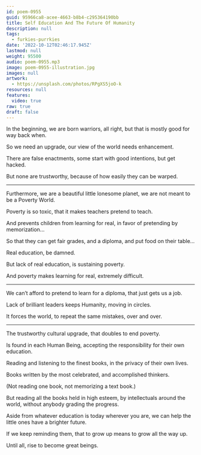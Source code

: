 ```yaml
---
id: poem-0955
guid: 95966ca8-acee-4663-b8b4-c295364190bb
title: Self Education And The Future Of Humanity
description: null
tags:
  - furkies-purrkies
date: '2022-10-12T02:46:17.945Z'
lastmod: null
weight: 95500
audio: poem-0955.mp3
image: poem-0955-illustration.jpg
images: null
artwork:
  - https://unsplash.com/photos/RPgXS5joO-k
resources: null
features:
  video: true
raw: true
draft: false
---
```


In the beginning, we are born warriors, all right,
but that is mostly good for way back when.

So we need an upgrade,
our view of the world needs enhancement.

There are false enactments,
some start with good intentions, but get hacked.

But none are trustworthy,
because of how easily they can be warped.

---

Furthermore, we are a beautiful little lonesome planet,
we are not meant to be a Poverty World.

Poverty is so toxic,
that it makes teachers pretend to teach.

And prevents children from learning for real,
in favor of pretending by memorization...

So that they can get fair grades,
and a diploma, and put food on their table…

Real education,
be damned.

But lack of real education,
is sustaining poverty.

And poverty makes learning for real,
extremely difficult.

---

We can’t  afford to pretend to learn for a diploma,
that just gets us a job.

Lack of brilliant leaders keeps Humanity,
moving in circles.

It forces the world,
to repeat the same mistakes, over and over.

---

The trustworthy cultural upgrade,
that doubles to end poverty.

Is found in each Human Being,
accepting the responsibility for their own education.

Reading and listening to the finest books,
in the privacy of their own lives.

Books written by the most celebrated,
and accomplished thinkers.

(Not reading one book,
not memorizing a text book.)

But reading all the books held in high esteem,
by intellectuals around the world, without anybody grading the progress.

Aside from whatever education is today wherever you are,
we can help the little ones have a brighter future.

If we keep reminding them,
that to grow up means to grow all the way up.

Until all,
rise to become great beings.